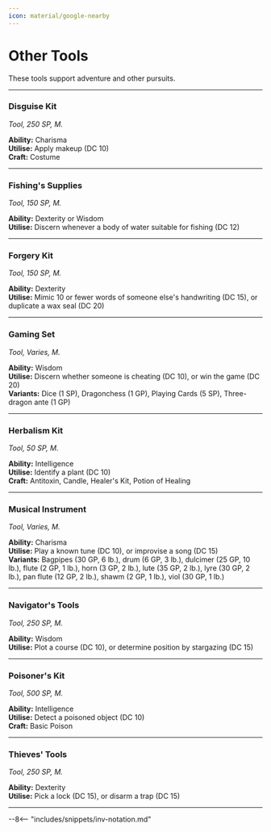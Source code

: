 ```yaml
---
icon: material/google-nearby
---
```


# Other Tools

These tools support adventure and other pursuits.

---

### Disguise Kit

*Tool, 250 SP, M.*

**Ability:** Charisma  
**Utilise:** Apply makeup (DC 10)  
**Craft:** Costume

---

### Fishing's Supplies

*Tool, 150 SP, M.*  

**Ability:** Dexterity or Wisdom  
**Utilise:** Discern whenever a body of water suitable for fishing (DC 12)  

---

### Forgery Kit

*Tool, 150 SP, M.*

**Ability:** Dexterity  
**Utilise:** Mimic 10 or fewer words of someone else's handwriting (DC 15), or duplicate a wax seal (DC 20)  

---

### Gaming Set

*Tool, Varies, M.*

**Ability:** Wisdom  
**Utilise:** Discern whether someone is cheating (DC 10), or win the game (DC 20)  
**Variants:** Dice (1 SP), Dragonchess (1 GP), Playing Cards (5 SP), Three-dragon ante (1 GP)

---

### Herbalism Kit

*Tool, 50 SP, M.*

**Ability:** Intelligence  
**Utilise:** Identify a plant (DC 10)  
**Craft:** Antitoxin, Candle, Healer's Kit, Potion of Healing

---

### Musical Instrument

*Tool, Varies, M.*

**Ability:** Charisma  
**Utilise:** Play a known tune (DC 10), or improvise a song (DC 15)  
**Variants:** Bagpipes (30 GP, 6 lb.), drum (6 GP, 3 lb.), dulcimer (25 GP, 10 lb.), flute (2 GP, 1 lb.), horn (3 GP, 2 lb.), lute (35 GP, 2 lb.), lyre (30 GP, 2 lb.), pan flute (12 GP, 2 lb.), shawm (2 GP, 1 lb.), viol (30 GP, 1 lb.)

---

### Navigator's Tools

*Tool, 250 SP, M.*

**Ability:** Wisdom  
**Utilise:** Plot a course (DC 10), or determine position by stargazing (DC 15)

---

### Poisoner's Kit

*Tool, 500 SP, M.*

**Ability:** Intelligence  
**Utilise:** Detect a poisoned object (DC 10)  
**Craft:** Basic Poison

---

### Thieves' Tools

*Tool, 250 SP, M.*

**Ability:** Dexterity  
**Utilise:** Pick a lock (DC 15), or disarm a trap (DC 15)

---

--8<-- "includes/snippets/inv-notation.md"